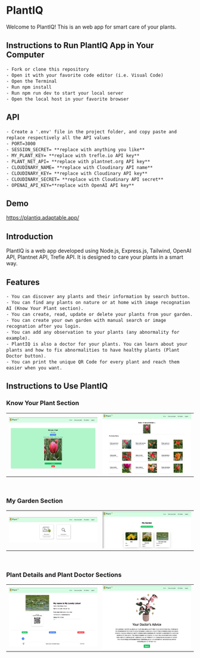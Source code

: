 # PlantIQ

Welcome to PlantIQ! This is an web app for smart care of your plants.

## Instructions to Run PlantIQ App in Your Computer

    - Fork or clone this repository
    - Open it with your favorite code editor (i.e. Visual Code)
    - Open the Terminal
    - Run npm install
    - Run npm run dev to start your local server
    - Open the local host in your favorite browser

## API

    - Create a '.env' file in the project folder, and copy paste and replace respectively all the API values
    - PORT=3000
    - SESSION_SECRET= **replace with anything you like**
    - MY_PLANT_KEY= **replace with trefle.io API key**
    - PLANT_NET_API= **replace with plantnet.org API key**
    - CLOUDINARY_NAME= **replace with Cloudinary API name**
    - CLOUDINARY_KEY= **replace with Cloudinary API key**
    - CLOUDINARY_SECRET= **replace with Cloudinary API secret**
    - OPENAI_API_KEY=**replace with OpenAI API key**

## Demo

https://plantiq.adaptable.app/

## Introduction

PlantIQ is a web app developed using Node.js, Express.js, Tailwind, OpenAI API, Plantnet API, Trefle API. It is designed to care your plants in a smart way.

## Features

    - You can discover any plants and their information by search button.
    - You can find any plants on nature or at home with image recognation AI (Know Your Plant section).
    - You can create, read, update or delete your plants from your garden.
    - You can create your own garden with manual search or image recognation after you login.
    - You can add any observation to your plants (any abnormality for example).
    - PlantIQ is also a doctor for your plants. You can learn about your plants and how to fix abnormalities to have healthy plants (Plant Doctor button).
    - You can print the unique QR Code for every plant and reach them easier when you want.

## Instructions to Use PlantIQ

### Know Your Plant Section

<table>
  <tr>
    <td><img src="public/images/know-your-plant.png" alt="Image 1"></td>
    <td><img src="public/images/know-your-plant2.png" alt="Image 2"></td>
  </tr>
</table>
<br/>

### My Garden Section

<table>
  <tr>
    <td><img src="public/images/my-garden.png" alt="Image 1"></td>
    <td><img src="public/images/my-garden2.png" alt="Image 2"></td>
  </tr>
</table>
<br/>

### Plant Details and Plant Doctor Sections

<table>
  <tr>
    <td><img src="public/images/plant-details.png" alt="Image 1"></td>
    <td><img src="public/images/plant-doctor.png" alt="Image 2"></td>
  </tr>
</table>
